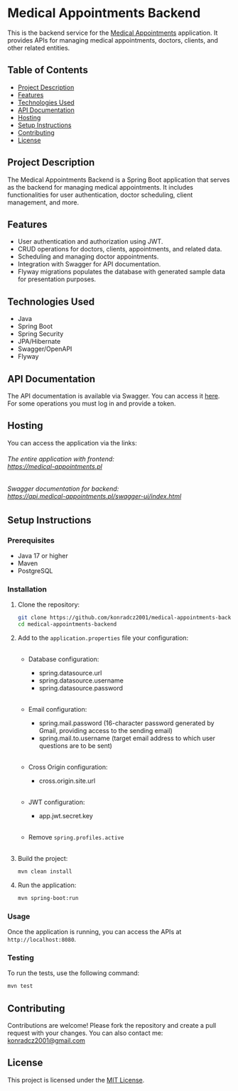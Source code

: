 # Medical Appointments Backend

This is the backend service for the <a href="https://medical-appointments.pl" target="_blank">Medical Appointments</a> application. It provides APIs for managing medical appointments, doctors, clients, and other related entities.

## Table of Contents

- [Project Description](#project-description)
- [Features](#features)
- [Technologies Used](#technologies-used)
- [API Documentation](#api-documentation)
- [Hosting](#hosting)
- [Setup Instructions](#setup-instructions)
- [Contributing](#contributing)
- [License](#license)

## Project Description

The Medical Appointments Backend is a Spring Boot application that serves as the backend for managing medical appointments. It includes functionalities for user authentication, doctor scheduling, client management, and more.

## Features

- User authentication and authorization using JWT.
- CRUD operations for doctors, clients, appointments, and related data.
- Scheduling and managing doctor appointments.
- Integration with Swagger for API documentation.
- Flyway migrations populates the database with generated sample data for presentation purposes.

## Technologies Used

- Java
- Spring Boot
- Spring Security
- JPA/Hibernate
- Swagger/OpenAPI
- Flyway

## API Documentation

The API documentation is available via Swagger. You can access it <a href="https://api.medical-appointments.pl/swagger-ui/index.html" target="_blank">here</a>.
<br>For some operations you must log in and provide a token.

## Hosting
You can access the application via the links:
###### The entire application with frontend:<br> <a href="https://medical-appointments.pl" target="_blank">https://medical-appointments.pl</a>
###### Swagger documentation for backend:<br> <a href="https://api.medical-appointments.pl/swagger-ui/index.html" target="_blank">https://api.medical-appointments.pl/swagger-ui/index.html</a>


## Setup Instructions

### Prerequisites

- Java 17 or higher
- Maven
- PostgreSQL

### Installation

1. Clone the repository:
    ```bash
    git clone https://github.com/konradcz2001/medical-appointments-backend.git
    cd medical-appointments-backend
    ```

2. Add to the `application.properties` file your configuration:<br><br>
    - Database configuration:
      - spring.datasource.url
      - spring.datasource.username
      - spring.datasource.password<br><br>
      
    - Email configuration:
       - spring.mail.password (16-character password generated by Gmail, providing access to the sending email)
       - spring.mail.to.username (target email address to which user questions are to be sent)<br><br>
   
    - Cross Origin configuration:
       - cross.origin.site.url<br><br>

   - JWT configuration:
      - app.jwt.secret.key<br><br>
     
   - Remove `spring.profiles.active`<br><br>

3. Build the project:
    ```bash
    mvn clean install
    ```

4. Run the application:
    ```bash
    mvn spring-boot:run
    ```

### Usage

Once the application is running, you can access the APIs at `http://localhost:8080`.

### Testing

To run the tests, use the following command:
```bash
mvn test
```

## Contributing
Contributions are welcome! Please fork the repository and create a pull request with your changes. You can also contact me: konradcz2001@gmail.com

## License
This project is licensed under the [MIT License](LICENSE).<br><br>


